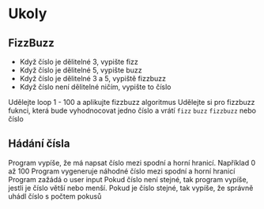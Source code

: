 ﻿# Ukoly


## FizzBuzz

- Když číslo je dělitelné 3, vypište fizz
- Když číslo je dělitelné 5, vypište buzz
- Když číslo je dělitelné 3 a 5, vypiště fizzbuzz
- Když číslo není dělitelné ničím, vypište to číslo

Udělejte loop 1 - 100 a aplikujte fizzbuzz algoritmus
Udělejte si pro fizzbuzz fuknci, která bude vyhodnocovat jedno číslo a vrátí `fizz` `buzz` `fizzbuzz` nebo číslo

## Hádání čísla

Program vypíše, že má napsat číslo mezi spodní a horní hranicí. Například 0 až 100
Program vygeneruje náhodné číslo mezi spodní a horní hranicí
Program zažádá o user input 
Pokud číslo není stejné, tak program  vypíše, jestli je číslo větší nebo menší.
Pokud je číslo stejné, tak vypíše, že správně uhádl číslo s počtem pokusů
